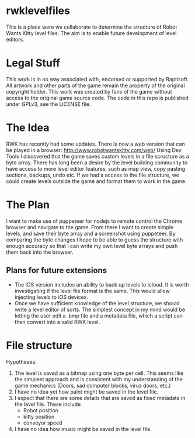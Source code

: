 # rwklevelfiles

This is a place were we collaborate to determine the structure of Robot Wants Kitty level files. The aim is to enable future development of level editors.

# Legal Stuff

This work is in no way associated with, endorsed or supported by Raptisoft. All artwork and other parts of the game remain the property of the original copyright holder. This work was created by fans of the game without access to the original game source code. The code in this repo is published under GPLv3, see the LICENSE file.

# The Idea

RWK has recently had some updates. There is now a web version that can be played in a browser: http://www.robotwantskitty.com/web/
Using Dev Tools I discovered that the game saves custom levels in a file scructure as a byte array. There has long been a desire by the level building community to have access to more level editor features, such as map view, copy pasting sections, backups, undo etc. If we had a access to the file structure, we could create levels outside the game and format them to work in the game. 

# The Plan

I want to make use of puppeteer for nodejs to remote control the Chrome browser and navigate to the game. From there I want to create simple levels, and save their byte array and a screenshot using puppeteer. By comparing the byte changes I hope to be able to guess the structure with enough accuracy so that I can write my own level byte arrays and push them back into the browser.

## Plans for future extensions

- The iOS version includes an ability to back up levels to icloud. It is worth investigating if the level file format is the same. This would allow injecting levels to iOS devices.
- Once we have sufficient knowledge of the level structure, we should write a level editor of sorts. The simplest concept in my mind would be letting the user edit a .bmp file and a metadata file, which a script can then convert into a valid RWK level.

# File structure

Hypotheses:
1. The level is saved as a bitmap using one byte per cell. This seems like the simplest approach and is consistent with my understanding of the game mechanics (Doors, sad computer blocks, virus doors, etc.)
2. I have no idea yet how paint might be saved in the level file.
3. I expect that there are some details that are saved as fixed metadata in the level file. These include
    - Robot position
    - kitty position
    - conveyor speed
4. I have no idea how music might be saved in the level file. 
